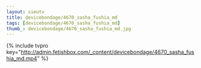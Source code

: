 ```yaml
--- 
layout: sieutv
title: devicebondage/4670_sasha_fushia_md
tags: [devicebondage/4670_sasha_fushia_md]
thumb_: devicebondage/4670_sasha_fushia_md.jpg
---
```

{% include tvpro key="http://admin.fetishbox.com/_content/devicebondage/4670_sasha_fushia_md.mp4" %} 
